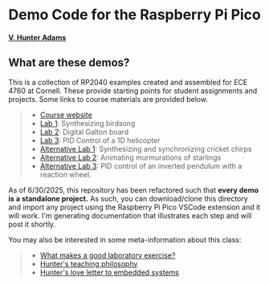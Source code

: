 # Demo Code for the Raspberry Pi Pico
#### [V. Hunter Adams](https://vanhunteradams.com)

## What are these demos?

This is a collection of RP2040 examples created and assembled for ECE 4760 at Cornell. These provide starting points for student assignments and projects. Some links to course materials are provided below.

> - [Course website](https://ece4760.github.io)
> - [Lab 1](https://vanhunteradams.com/Pico/Birds/Birdsong.html): Synthesizing birdsong
> - [Lab 2](https://vanhunteradams.com/Pico/Galton/Galton.html): Digital Galton board
> - [Lab 3](https://vanhunteradams.com/Pico/Helicopter/Helicopter.html): PID Control of a 1D helicopter
> - [Alternative Lab 1](https://vanhunteradams.com/Pico/Cricket/Crickets.html): Synthesizing and synchronizing cricket chirps
> - [Alternative Lab 2](https://vanhunteradams.com/Pico/Animal_Movement/Boids_Lab.html): Animating murmurations of starlings
> - [Alternative Lab 3](https://vanhunteradams.com/Pico/ReactionWheel/ReactionWheel.html): PID control of an inverted pendulum with a reaction wheel.

As of 6/30/2025, this repository has been refactored such that **every demo is a standalone project.** As such, you can download/clone this directory and import any project using the Raspberry Pi Pico VSCode extension and it will work. I'm generating documentation that illustrates each step and will post it shortly. 


You may also be interested in some meta-information about this class:

> - [What makes a good laboratory exercise?](https://vanhunteradams.com/Pico/CourseMaterials/Lab_Criteria.html)
> - [Hunter's teaching philosophy](https://vanhunteradams.com/Professional/Teaching.pdf)
> - [Hunter's love letter to embedded systems](https://www.youtube.com/watch?v=-TFsfcIx04Q)
